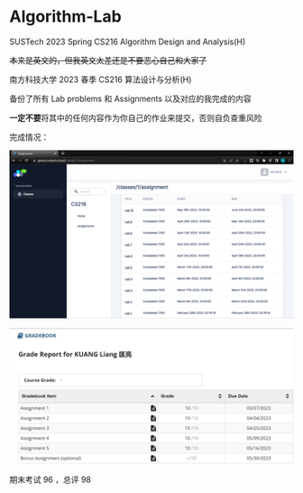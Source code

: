 # Algorithm-Lab
SUSTech 2023 Spring CS216 Algorithm Design and Analysis(H)

~~本来是英文的，但我英文太差还是不要恶心自己和大家了~~

南方科技大学 2023 春季 CS216 算法设计与分析(H)

备份了所有 Lab problems 和 Assignments 以及对应的我完成的内容

**一定不要**将其中的任何内容作为你自己的作业来提交，否则自负查重风险

完成情况：

![lab](labscore.png)

![assignment](assignmentscore.png)

期末考试 96 ，总评 98
